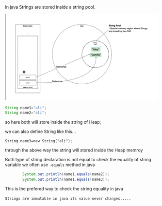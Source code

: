 In java Strings are stored inside a string pool.




![stringBehaviour](./img.png)







````java
String name1="ali";
String name2="ali";
````

so here both will store inside the string of Heap;



we can also define String like this...
````
String name3=new String("ali");
````

through the above way the string will stored inside the Heap memroy 


Both type of string declaration is not equal
to check the equality of string variable we often use `.equals` method in java


```java
        System.out.println(name1.equals(name2));
        System.out.println(name1.equals(name3));
```
This is the prefered way to check the string equality in java


`Strings are immutable in java its value never changes.....`







